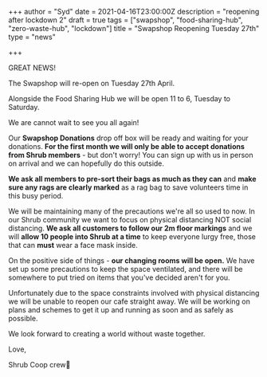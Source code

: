 +++
author = "Syd"
date = 2021-04-16T23:00:00Z
description = "reopening after lockdown 2"
draft = true
tags = ["swapshop", "food-sharing-hub", "zero-waste-hub", "lockdown"]
title = "Swapshop Reopening Tuesday 27th"
type = "news"

+++

GREAT NEWS!

The Swapshop will re-open on Tuesday 27th April.

Alongside the Food Sharing Hub we will be open 11 to 6, Tuesday to Saturday.

We are cannot wait to see you all again!

Our  **Swapshop Donations** drop off box will be ready and waiting for your donations. **For the first month we will only be able to accept donations from Shrub members** - but don't worry! You can sign up with us in person on arrival and we can hopefully do this outside.

**We ask all members to pre-sort their bags as much as they can** and **make sure any rags are clearly marked** as a rag bag to save volunteers time in this busy period.

We will be maintaining many of the precautions we're all so used to now.  In our Shrub community we want to focus on physical distancing NOT social distancing. **We ask all customers to follow our 2m floor markings** and we will **allow 10 people into Shrub at a time** to keep everyone lurgy free, those that can **must** wear a face mask inside.

On the positive side of things - **our changing rooms will be open.** We have set up some precautions to keep the space ventilated, and there will be somewhere to put tried on items that you've decided aren't for you.

Unfortunately due to the space constraints involved with physical distancing we will be unable to reopen our cafe straight away.  We will be working on plans and schemes to get it up and running as soon and as safely as possible.

We look forward to creating a world without waste together.

Love,

Shrub Coop crew🥰